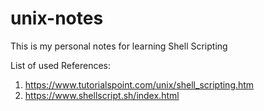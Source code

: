 # unix-notes

This is my personal notes for learning Shell Scripting

List of used References:

1. <https://www.tutorialspoint.com/unix/shell_scripting.htm>
2. <https://www.shellscript.sh/index.html>
